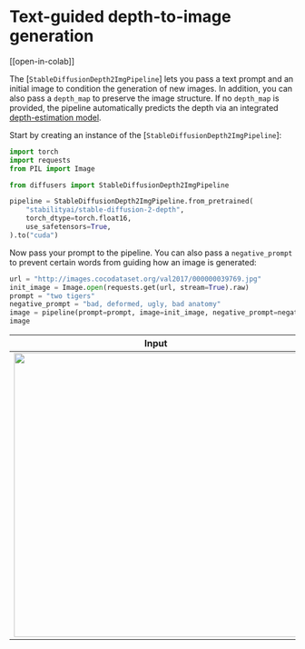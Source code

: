 <!--Copyright 2023 The HuggingFace Team. All rights reserved.

Licensed under the Apache License, Version 2.0 (the "License"); you may not use this file except in compliance with
the License. You may obtain a copy of the License at

http://www.apache.org/licenses/LICENSE-2.0

Unless required by applicable law or agreed to in writing, software distributed under the License is distributed on
an "AS IS" BASIS, WITHOUT WARRANTIES OR CONDITIONS OF ANY KIND, either express or implied. See the License for the
specific language governing permissions and limitations under the License.
-->

# Text-guided depth-to-image generation

[[open-in-colab]]

The [`StableDiffusionDepth2ImgPipeline`] lets you pass a text prompt and an initial image to condition the generation of new images. In addition, you can also pass a `depth_map` to preserve the image structure. If no `depth_map` is provided, the pipeline automatically predicts the depth via an integrated [depth-estimation model](https://github.com/isl-org/MiDaS).

Start by creating an instance of the [`StableDiffusionDepth2ImgPipeline`]:

```python
import torch
import requests
from PIL import Image

from diffusers import StableDiffusionDepth2ImgPipeline

pipeline = StableDiffusionDepth2ImgPipeline.from_pretrained(
    "stabilityai/stable-diffusion-2-depth",
    torch_dtype=torch.float16,
    use_safetensors=True,
).to("cuda")
```

Now pass your prompt to the pipeline. You can also pass a `negative_prompt` to prevent certain words from guiding how an image is generated:

```python
url = "http://images.cocodataset.org/val2017/000000039769.jpg"
init_image = Image.open(requests.get(url, stream=True).raw)
prompt = "two tigers"
negative_prompt = "bad, deformed, ugly, bad anatomy"
image = pipeline(prompt=prompt, image=init_image, negative_prompt=negative_prompt, strength=0.7).images[0]
image
```

| Input                                                                           | Output                                                                                                                                |
|---------------------------------------------------------------------------------|---------------------------------------------------------------------------------------------------------------------------------------|
| <img src="https://huggingface.co/datasets/huggingface/documentation-images/resolve/main/diffusers/coco-cats.png" width="500"/> | <img src="https://huggingface.co/datasets/huggingface/documentation-images/resolve/main/diffusers/depth2img-tigers.png" width="500"/> |
